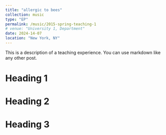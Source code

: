 ```yaml
---
title: "allergic to bees"
collection: music
type: "EP"
permalink: /music/2015-spring-teaching-1
# venue: "University 1, Department"
date: 2024-14-07
location: "New York, NY"
---
```


This is a description of a teaching experience. You can use markdown like any other post.

# Heading 1

# Heading 2

# Heading 3
